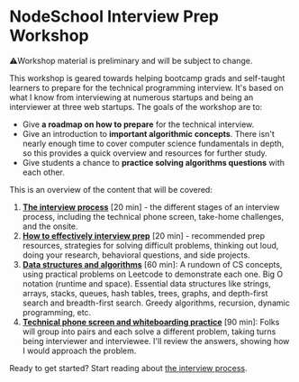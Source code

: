 # NodeSchool Interview Prep Workshop

⚠️Workshop material is preliminary and will be subject to change.

This workshop is geared towards helping bootcamp grads and self-taught learners to prepare for the technical programming interview. It's based on what I know from interviewing at numerous startups and being an interviewer at three web startups. The goals of the workshop are to:

* Give **a roadmap on how to prepare** for the technical interview.
* Give an introduction to **important algorithmic concepts**. There isn't nearly enough time to cover computer science fundamentals in depth, so this provides a quick overview and resources for further study.
* Give students a chance to **practice solving algorithms questions** with each other.

This is an overview of the content that will be covered:

1. [**The interview process**](the_interview_process.md) [20 min] - the different stages of an interview process, including the technical phone screen, take-home challenges, and the onsite.
2. [**How to effectively interview prep**](interview_prep.md) [20 min] - recommended prep resources, strategies for solving difficult problems, thinking out loud, doing your research, behavioral questions, and side projects.
3. [**Data structures and algorithms**](data_structures_and_algorithms.md) [60 min]: A rundown of CS concepts, using practical problems on Leetcode to demonstrate each one. Big O notation (runtime and space). Essential data structures like strings, arrays, stacks, queues, hash tables, trees, graphs, and depth-first search and breadth-first search. Greedy algorithms, recursion, dynamic programming, etc.
4. [**Technical phone screen and whiteboarding practice**](technical_phone_screen_and_whiteboarding_practice.md) [90 min]: Folks will group into pairs and each solve a different problem, taking turns being interviewer and interviewee. I'll review the answers, showing how I would approach the problem.

Ready to get started? Start reading about [the interview process](the_interview_process.md).
